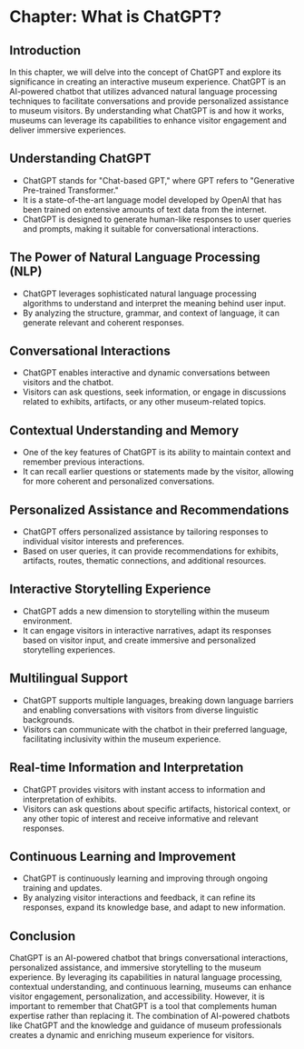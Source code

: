 Chapter: What is ChatGPT?
=========================

Introduction
------------

In this chapter, we will delve into the concept of ChatGPT and explore its significance in creating an interactive museum experience. ChatGPT is an AI-powered chatbot that utilizes advanced natural language processing techniques to facilitate conversations and provide personalized assistance to museum visitors. By understanding what ChatGPT is and how it works, museums can leverage its capabilities to enhance visitor engagement and deliver immersive experiences.

Understanding ChatGPT
---------------------

* ChatGPT stands for "Chat-based GPT," where GPT refers to "Generative Pre-trained Transformer."
* It is a state-of-the-art language model developed by OpenAI that has been trained on extensive amounts of text data from the internet.
* ChatGPT is designed to generate human-like responses to user queries and prompts, making it suitable for conversational interactions.

The Power of Natural Language Processing (NLP)
----------------------------------------------

* ChatGPT leverages sophisticated natural language processing algorithms to understand and interpret the meaning behind user input.
* By analyzing the structure, grammar, and context of language, it can generate relevant and coherent responses.

Conversational Interactions
---------------------------

* ChatGPT enables interactive and dynamic conversations between visitors and the chatbot.
* Visitors can ask questions, seek information, or engage in discussions related to exhibits, artifacts, or any other museum-related topics.

Contextual Understanding and Memory
-----------------------------------

* One of the key features of ChatGPT is its ability to maintain context and remember previous interactions.
* It can recall earlier questions or statements made by the visitor, allowing for more coherent and personalized conversations.

Personalized Assistance and Recommendations
-------------------------------------------

* ChatGPT offers personalized assistance by tailoring responses to individual visitor interests and preferences.
* Based on user queries, it can provide recommendations for exhibits, artifacts, routes, thematic connections, and additional resources.

Interactive Storytelling Experience
-----------------------------------

* ChatGPT adds a new dimension to storytelling within the museum environment.
* It can engage visitors in interactive narratives, adapt its responses based on visitor input, and create immersive and personalized storytelling experiences.

Multilingual Support
--------------------

* ChatGPT supports multiple languages, breaking down language barriers and enabling conversations with visitors from diverse linguistic backgrounds.
* Visitors can communicate with the chatbot in their preferred language, facilitating inclusivity within the museum experience.

Real-time Information and Interpretation
----------------------------------------

* ChatGPT provides visitors with instant access to information and interpretation of exhibits.
* Visitors can ask questions about specific artifacts, historical context, or any other topic of interest and receive informative and relevant responses.

Continuous Learning and Improvement
-----------------------------------

* ChatGPT is continuously learning and improving through ongoing training and updates.
* By analyzing visitor interactions and feedback, it can refine its responses, expand its knowledge base, and adapt to new information.

Conclusion
----------

ChatGPT is an AI-powered chatbot that brings conversational interactions, personalized assistance, and immersive storytelling to the museum experience. By leveraging its capabilities in natural language processing, contextual understanding, and continuous learning, museums can enhance visitor engagement, personalization, and accessibility. However, it is important to remember that ChatGPT is a tool that complements human expertise rather than replacing it. The combination of AI-powered chatbots like ChatGPT and the knowledge and guidance of museum professionals creates a dynamic and enriching museum experience for visitors.
